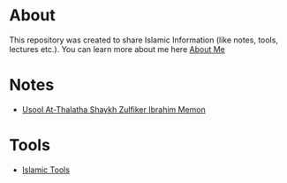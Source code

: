 # About
This repository was created to share Islamic Information (like notes, tools, lectures etc.). You can learn more about me here [About Me](./Misc/About%20Me.md)

# Notes
- [Usool At-Thalatha Shaykh Zulfiker Ibrahim Memon](./Notes/Usool%20At-Thalatha%20-%20Shaykh%20Zulfiker%20Ibrahim%20Memon.md)
# Tools
- [Islamic Tools](./Misc/Islamic%20Tools.md)



